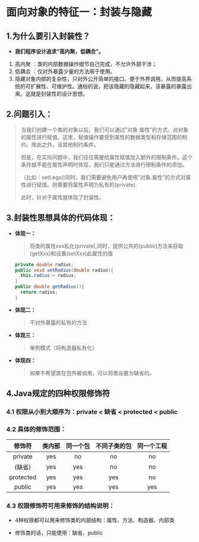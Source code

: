 # 面向对象的特征一：封装与隐藏

## 1.为什么要引入封装性？

* **我们程序设计追求“高内聚，低耦合”。**
1. 高内聚 ：类的内部数据操作细节自己完成，不允许外部干涉；
2. 低耦合 ：仅对外暴露少量的方法用于使用。
3. 隐藏对象内部的复杂性，只对外公开简单的接口。便于外界调用，从而提高系统的可扩展性、可维护性。通俗的说，把该隐藏的隐藏起来，该暴露的暴露出来。这就是封装性的设计思想。



## 2.问题引入： 
>当我们创建一个类的对象以后，我们可以通过"对象.属性"的方式，对对象的属性进行赋值。这里，赋值操作要受到属性的数据类型和存储范围的制约。除此之外，没其他制约条件。
>
>但是，在实际问题中，我们往往需要给属性赋值加入额外的限制条件。这个条件就不能在属性声明时体现，我们只能通过方法进行限制条件的添加。
>
>（比如：setLegs()同时，我们需要避免用户再使用"对象.属性"的方式对属性进行赋值。则需要将属性声明为私有的(private).
>
 > 此时，针对于属性就体现了封装性。
## 3.封装性思想具体的代码体现：
* **体现一：**
  >将类的属性xxx私化(private),同时，提供公共的(public)方法来获取(getXxx)和设置(setXxx)此属性的值
  
  ```java
  private double radius;
  public void setRadius(double radius){
    this.radius = radius;
  }
  public double getRadius(){
    return radius;
  }
  ```
  
* **体现二：**

  >不对外暴露的私有的方法

* **体现三：**


  >单例模式（将构造器私有化）

* **体现四：**


  >如果不希望类在包外被调用，可以将类设置为缺省的。

## 4.Java规定的四种权限修饰符
### 4.1 权限从小到大顺序为：private <  缺省 < protected < public
### 4.2 具体的修饰范围：

修饰符|类内部|同一个包|不同子类的包|同一个工程
:----:|:----:|:------:|:---------:|:-------:
private|yes|no|no|no
(缺省)|yes|yes|no|no
protected|yes|yes|yes|no
public|yes|yes|yes|yes
### 4.3 权限修饰符可用来修饰的结构说明：
* 4种权限都可以用来修饰类的内部结构：属性、方法、构造器、内部类

* 修饰类的话，只能使用：缺省、public




